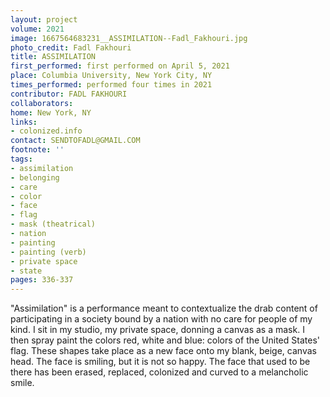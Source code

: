 ```yaml
---
layout: project
volume: 2021
image: 1667564683231__ASSIMILATION--Fadl_Fakhouri.jpg
photo_credit: Fadl Fakhouri
title: ASSIMILATION
first_performed: first performed on April 5, 2021
place: Columbia University, New York City, NY
times_performed: performed four times in 2021
contributor: FADL FAKHOURI
collaborators:
home: New York, NY
links:
- colonized.info
contact: SENDTOFADL@GMAIL.COM
footnote: ''
tags:
- assimilation
- belonging
- care
- color
- face
- flag
- mask (theatrical)
- nation
- painting
- painting (verb)
- private space
- state
pages: 336-337
---
```


"Assimilation" is a performance meant to contextualize the drab content of participating in a society bound by a nation with no care for people of my kind. I sit in my studio, my private space, donning a canvas as a mask. I then spray paint the colors red, white and blue: colors of the United States' flag. These shapes take place as a new face onto my blank, beige, canvas head. The face is smiling, but it is not so happy. The face that used to be there has been erased, replaced, colonized and curved to a melancholic smile.